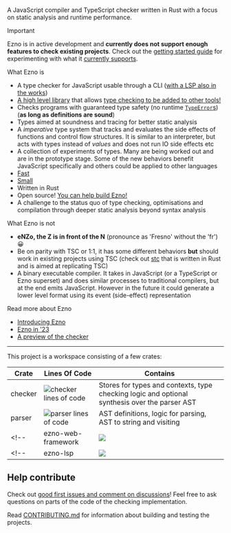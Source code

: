 A JavaScript compiler and TypeScript checker written in Rust with a focus on static analysis and runtime performance.

> [!IMPORTANT]
> Ezno is in active development and **currently does not support enough features to check existing projects**. Check out the [getting started guide](./checker/docs/getting-started.md) for experimenting with what it [currently supports](./checker/specification/specification.md).

<!-- Currently out ![project lines of code](https://projects.kaleidawave.workers.dev/project/ezno/badge) -->

What Ezno is
- A type checker for JavaScript usable through a CLI ([with a LSP also in the works](https://github.com/kaleidawave/ezno/issues/22))
- [A high level library](https://docs.rs/ezno-checker/latest/ezno_checker/) that allows [type checking to be added to other tools!](https://github.com/web-infra-dev/oxc/tree/main/crates/oxc_type_synthesis)
- Checks programs with guaranteed type safety (no runtime [`TypeError`s](https://developer.mozilla.org/en-US/docs/Web/JavaScript/Reference/Global_Objects/TypeError)) (**as long as definitions are sound**)
- Types aimed at soundness and tracing for better static analysis
- A *imperative* type system that tracks and evaluates the side effects of functions and control flow structures. It is similar to an interpreter, but acts with types instead of *values* and does not run IO side effects etc
- A collection of experiments of types. Many are being worked out and are in the prototype stage. Some of the new behaviors benefit JavaScript specifically and others could be applied to other languages
- [Fast](https://github.com/kaleidawave/ezno/actions/workflows/performance-and-size.yml)
- [Small](https://github.com/kaleidawave/ezno/actions/workflows/lines-of-code.yml)
- Written in Rust
- Open source! [You can help build Ezno!](https://github.com/kaleidawave/ezno/issues?q=is%3Aopen+label%3Agood-first-issue%2Cfeedback-needed)
- A challenge to the status quo of type checking, optimisations and compilation through deeper static analysis beyond syntax analysis

What Ezno is not
- **eNZo, the Z is in front of the N** (pronounce as 'Fresno' without the 'fr') 😀
- Be on parity with TSC or 1:1, it has some different behaviors **but** should work in existing projects using TSC (check out [stc](https://github.com/dudykr/stc) that is written in Rust and is aimed at replicating TSC)
- A binary executable compiler. It takes in JavaScript (or a TypeScript or Ezno superset) and does similar processes to traditional compilers, but at the end emits JavaScript. However in the future it could generate a lower level format using its event (side-effect) representation

Read more about Ezno
- [Introducing Ezno](https://kaleidawave.github.io/posts/introducing-ezno/)
- [Ezno in '23](https://kaleidawave.github.io/posts/ezno-23/)
- [A preview of the checker](https://kaleidawave.github.io/posts/a-preview-of-the-checker/)

---

This project is a workspace consisting of a few crates:

| Crate | Lines Of Code | Contains |
|---|---|---|
| checker | ![checker lines of code](https://projects.kaleidawave.workers.dev/project/ezno-checker/badge) | Stores for types and contexts, type checking logic and optional synthesis over the parser AST |
| parser | ![parser lines of code](https://projects.kaleidawave.workers.dev/project/ezno-parser/badge) | AST definitions, logic for parsing, AST to string and visiting |
<!-- | ezno-web-framework | ![](https://projects.kaleidawave.workers.dev/project/framework/badge) | Visitors and code generation for JSX and reactive expression transformations. | -->
<!-- | ezno-lsp | ![](https://projects.kaleidawave.workers.dev/project/framework/badge) | Visitors and code generation for JSX and reactive expression transformations. | -->

<!-- Also checkout [oxc_type_synthesis](https://github.com/web-infra-dev/oxc/tree/main/crates/oxc_type_synthesis), a crate which allows using the type checker inside [oxc](https://github.com/web-infra-dev/oxc/tree/main)! -->

## Help contribute

Check out [good first issues and comment on discussions]((https://github.com/kaleidawave/ezno/issues?q=is%3Aopen+label%3Agood-first-issue%2Cfeedback-needed))! Feel free to ask questions on parts of the code of the checking implementation.

Read [CONTRIBUTING.md](https://github.com/kaleidawave/ezno/blob/main/CONTRIBUTING.md) for information about building and testing the projects.
